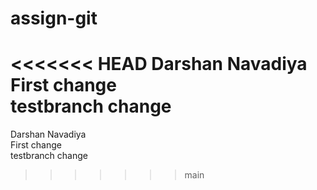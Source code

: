 # assign-git
<<<<<<< HEAD
Darshan Navadiya <br />
First change <br />
testbranch change
=======
Darshan Navadiya <br />
First change <br />
testbranch change
>>>>>>> main
